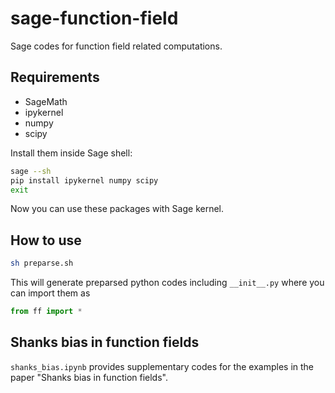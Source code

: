 # sage-function-field

Sage codes for function field related computations.

## Requirements

- SageMath
- ipykernel
- numpy
- scipy

Install them inside Sage shell:

```sh
sage --sh
pip install ipykernel numpy scipy
exit
```

Now you can use these packages with Sage kernel.

## How to use

```sh
sh preparse.sh
```
This will generate preparsed python codes including `__init__.py` where you can import them as
```python
from ff import *
```

## Shanks bias in function fields

`shanks_bias.ipynb` provides supplementary codes for the examples in the paper "Shanks bias in function fields".
